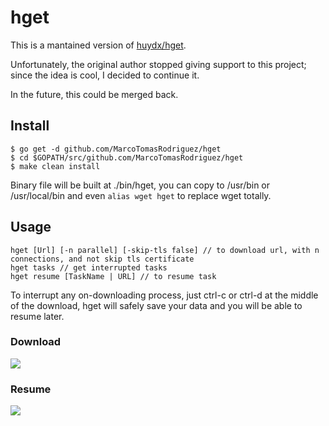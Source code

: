 # hget

This is a mantained version of [huydx/hget](https://github.com/huydx/hget).

Unfortunately, the original author stopped giving support to this project; since the idea is cool, I decided to continue it.

In the future, this could be merged back.

## Install

```
$ go get -d github.com/MarcoTomasRodriguez/hget
$ cd $GOPATH/src/github.com/MarcoTomasRodriguez/hget
$ make clean install
```

Binary file will be built at ./bin/hget, you can copy to /usr/bin or /usr/local/bin and even `alias wget hget` to replace wget totally.

## Usage

```
hget [Url] [-n parallel] [-skip-tls false] // to download url, with n connections, and not skip tls certificate
hget tasks // get interrupted tasks
hget resume [TaskName | URL] // to resume task
```

To interrupt any on-downloading process, just ctrl-c or ctrl-d at the middle of the download, hget will safely save your data and you will be able to resume later.

### Download

![](https://i.gyazo.com/89009c7f02fea8cb4cbf07ee5b75da0a.gif)

### Resume

![](https://i.gyazo.com/caa69808f6377421cb2976f323768dc4.gif)


